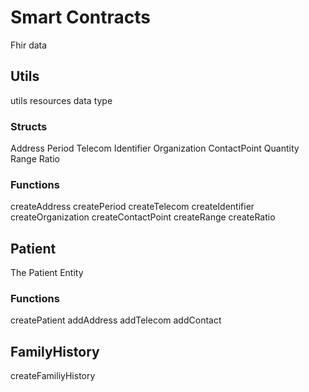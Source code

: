 # Smart Contracts

Fhir data

## Utils
utils resources data type
### Structs
Address
Period
Telecom
Identifier
Organization
ContactPoint
Quantity
Range
Ratio

### Functions
createAddress
createPeriod
createTelecom
createIdentifier
createOrganization
createContactPoint
createRange
createRatio

## Patient
The Patient Entity
### Functions
createPatient
addAddress
addTelecom
addContact


## FamilyHistory
createFamiliyHistory
